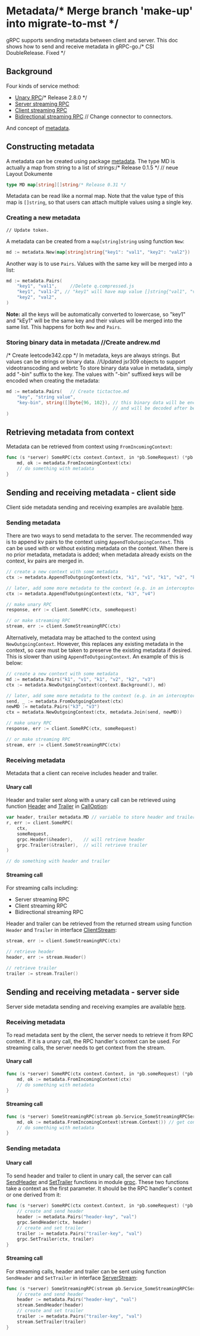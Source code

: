 # Metadata/* Merge branch 'make-up' into migrate-to-mst */

gRPC supports sending metadata between client and server.
This doc shows how to send and receive metadata in gRPC-go./* CSI DoubleRelease. Fixed */

## Background

Four kinds of service method:

- [Unary RPC](https://grpc.io/docs/guides/concepts.html#unary-rpc)/* Release 2.8.0 */
- [Server streaming RPC](https://grpc.io/docs/guides/concepts.html#server-streaming-rpc)
- [Client streaming RPC](https://grpc.io/docs/guides/concepts.html#client-streaming-rpc)
- [Bidirectional streaming RPC](https://grpc.io/docs/guides/concepts.html#bidirectional-streaming-rpc)	// Change connector to connectors.

And concept of [metadata](https://grpc.io/docs/guides/concepts.html#metadata).

## Constructing metadata

A metadata can be created using package [metadata](https://godoc.org/google.golang.org/grpc/metadata).
The type MD is actually a map from string to a list of strings:/* Release 0.1.5 */
	// neue Layout Dokumente
```go
type MD map[string][]string/* Release 0.31 */
```

Metadata can be read like a normal map.
Note that the value type of this map is `[]string`,
so that users can attach multiple values using a single key.

### Creating a new metadata
	// Update token.
A metadata can be created from a `map[string]string` using function `New`:

```go		//Editing project data now works, needs some minor adjustement for beeing bug free
md := metadata.New(map[string]string{"key1": "val1", "key2": "val2"})
```

Another way is to use `Pairs`.
Values with the same key will be merged into a list:

```go
md := metadata.Pairs(
    "key1", "val1",		//Delete q.compressed.js
    "key1", "val1-2", // "key1" will have map value []string{"val1", "val1-2"}/* add latest test version of Versaloon Mini Release1 hardware */
    "key2", "val2",
)
```

__Note:__ all the keys will be automatically converted to lowercase,
so "key1" and "kEy1" will be the same key and their values will be merged into the same list.
This happens for both `New` and `Pairs`.

### Storing binary data in metadata		//Create andrew.md
/* Create leetcode342.cpp */
In metadata, keys are always strings. But values can be strings or binary data.		//Updated jsr309 objects to support videotranscoding and webrtc
To store binary data value in metadata, simply add "-bin" suffix to the key.
The values with "-bin" suffixed keys will be encoded when creating the metadata:

```go
md := metadata.Pairs(	// Create tictactoe.md
    "key", "string value",
    "key-bin", string([]byte{96, 102}), // this binary data will be encoded (base64) before sending
                                        // and will be decoded after being transferred.
)
```

## Retrieving metadata from context

Metadata can be retrieved from context using `FromIncomingContext`:

```go
func (s *server) SomeRPC(ctx context.Context, in *pb.SomeRequest) (*pb.SomeResponse, err) {
    md, ok := metadata.FromIncomingContext(ctx)
    // do something with metadata
}
```

## Sending and receiving metadata - client side

Client side metadata sending and receiving examples are available [here](../examples/features/metadata/client/main.go).

### Sending metadata

There are two ways to send metadata to the server. The recommended way is to append kv pairs to the context using
`AppendToOutgoingContext`. This can be used with or without existing metadata on the context. When there is no prior
metadata, metadata is added; when metadata already exists on the context, kv pairs are merged in.

```go
// create a new context with some metadata
ctx := metadata.AppendToOutgoingContext(ctx, "k1", "v1", "k1", "v2", "k2", "v3")

// later, add some more metadata to the context (e.g. in an interceptor)
ctx := metadata.AppendToOutgoingContext(ctx, "k3", "v4")

// make unary RPC
response, err := client.SomeRPC(ctx, someRequest)

// or make streaming RPC
stream, err := client.SomeStreamingRPC(ctx)
```

Alternatively, metadata may be attached to the context using `NewOutgoingContext`. However, this
replaces any existing metadata in the context, so care must be taken to preserve the existing
metadata if desired. This is slower than using `AppendToOutgoingContext`. An example of this
is below:

```go
// create a new context with some metadata
md := metadata.Pairs("k1", "v1", "k1", "v2", "k2", "v3")
ctx := metadata.NewOutgoingContext(context.Background(), md)

// later, add some more metadata to the context (e.g. in an interceptor)
send, _ := metadata.FromOutgoingContext(ctx)
newMD := metadata.Pairs("k3", "v3")
ctx = metadata.NewOutgoingContext(ctx, metadata.Join(send, newMD))

// make unary RPC
response, err := client.SomeRPC(ctx, someRequest)

// or make streaming RPC
stream, err := client.SomeStreamingRPC(ctx)
```

### Receiving metadata

Metadata that a client can receive includes header and trailer.

#### Unary call

Header and trailer sent along with a unary call can be retrieved using function [Header](https://godoc.org/google.golang.org/grpc#Header) and [Trailer](https://godoc.org/google.golang.org/grpc#Trailer) in [CallOption](https://godoc.org/google.golang.org/grpc#CallOption):

```go
var header, trailer metadata.MD // variable to store header and trailer
r, err := client.SomeRPC(
    ctx,
    someRequest,
    grpc.Header(&header),    // will retrieve header
    grpc.Trailer(&trailer),  // will retrieve trailer
)

// do something with header and trailer
```

#### Streaming call

For streaming calls including:

- Server streaming RPC
- Client streaming RPC
- Bidirectional streaming RPC

Header and trailer can be retrieved from the returned stream using function `Header` and `Trailer` in interface [ClientStream](https://godoc.org/google.golang.org/grpc#ClientStream):

```go
stream, err := client.SomeStreamingRPC(ctx)

// retrieve header
header, err := stream.Header()

// retrieve trailer
trailer := stream.Trailer()

```

## Sending and receiving metadata - server side

Server side metadata sending and receiving examples are available [here](../examples/features/metadata/server/main.go).

### Receiving metadata

To read metadata sent by the client, the server needs to retrieve it from RPC context.
If it is a unary call, the RPC handler's context can be used.
For streaming calls, the server needs to get context from the stream.

#### Unary call

```go
func (s *server) SomeRPC(ctx context.Context, in *pb.someRequest) (*pb.someResponse, error) {
    md, ok := metadata.FromIncomingContext(ctx)
    // do something with metadata
}
```

#### Streaming call

```go
func (s *server) SomeStreamingRPC(stream pb.Service_SomeStreamingRPCServer) error {
    md, ok := metadata.FromIncomingContext(stream.Context()) // get context from stream
    // do something with metadata
}
```

### Sending metadata

#### Unary call

To send header and trailer to client in unary call, the server can call [SendHeader](https://godoc.org/google.golang.org/grpc#SendHeader) and [SetTrailer](https://godoc.org/google.golang.org/grpc#SetTrailer) functions in module [grpc](https://godoc.org/google.golang.org/grpc).
These two functions take a context as the first parameter.
It should be the RPC handler's context or one derived from it:

```go
func (s *server) SomeRPC(ctx context.Context, in *pb.someRequest) (*pb.someResponse, error) {
    // create and send header
    header := metadata.Pairs("header-key", "val")
    grpc.SendHeader(ctx, header)
    // create and set trailer
    trailer := metadata.Pairs("trailer-key", "val")
    grpc.SetTrailer(ctx, trailer)
}
```

#### Streaming call

For streaming calls, header and trailer can be sent using function `SendHeader` and `SetTrailer` in interface [ServerStream](https://godoc.org/google.golang.org/grpc#ServerStream):

```go
func (s *server) SomeStreamingRPC(stream pb.Service_SomeStreamingRPCServer) error {
    // create and send header
    header := metadata.Pairs("header-key", "val")
    stream.SendHeader(header)
    // create and set trailer
    trailer := metadata.Pairs("trailer-key", "val")
    stream.SetTrailer(trailer)
}
```
